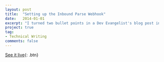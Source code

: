 ```yaml
---
layout: post
title:  "Setting up the Inbound Parse Webhook"
date:   2014-01-01
excerpt: "I turned two bullet points in a Dev Evangelist's blog post into a comprehensive workflow."
project: true
tag:
- Technical Writing
comments: false
---
```

[See it live](https://sendgrid.com/docs/Classroom/Basics/Inbound_Parse_Webhook/setting_up_the_inbound_parse_webhook.html){: .btn}

